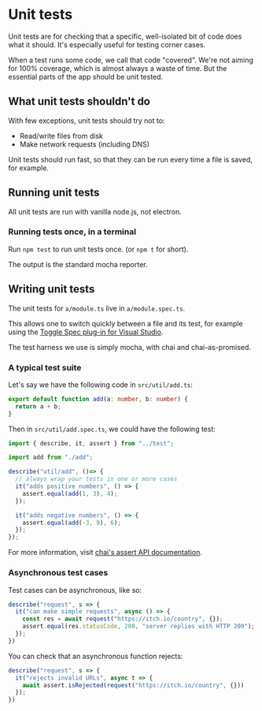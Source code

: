 
# Unit tests

Unit tests are for checking that a specific, well-isolated bit of code does what
it should. It's especially useful for testing corner cases.

When a test runs some code, we call that code "covered". We're not aiming
for 100% coverage, which is almost always a waste of time. But the essential parts
of the app should be unit tested.

## What unit tests shouldn't do

With few exceptions, unit tests should try not to:

  * Read/write files from disk
  * Make network requests (including DNS)

Unit tests should run fast, so that they can be run every time a file is saved,
for example.

## Running unit tests

All unit tests are run with vanilla node.js, not electron.

### Running tests once, in a terminal

Run `npm test` to run unit tests once. (or `npm t` for short).

The output is the standard mocha reporter.

## Writing unit tests

The unit tests for `a/module.ts` live in `a/module.spec.ts`.

This allows
one to switch quickly between a file and its test, for example using the
[Toggle Spec plug-in for Visual Studio](https://marketplace.visualstudio.com/items?itemName=simplysh.toggle-spec).

The test harness we use is simply mocha, with chai and chai-as-promised.

### A typical test suite

Let's say we have the following code in `src/util/add.ts`:

```typescript
export default function add(a: number, b: number) {
  return a + b;
}
```

Then in `src/util/add.spec.ts`, we could have the following test:

```typescript
import { describe, it, assert } from "../test";

import add from "./add";

describe("util/add", ()=> {
  // always wrap your tests in one or more cases
  it("adds positive numbers", () => {
    assert.equal(add(1, 3), 4);
  });

  it("adds negative numbers", () => {
    assert.equal(add(-3, 9), 6);
  });
});
```

For more information, visit [chai's assert API documentation](http://www.chaijs.com/api/assert/).

### Asynchronous test cases

Test cases can be asynchronous, like so:

```typescript
describe("request", s => {
  it("can make simple requests", async () => {
    const res = await request("https://itch.io/country", {});
    assert.equal(res.statusCode, 200, "server replies with HTTP 200");
  });
})
```

You can check that an asynchronous function rejects:

```typescript
describe("request", s => {
  it("rejects invalid URLs", async t => {
    await assert.isRejected(request("https://itch.io/country", {}))
  });
})
```
